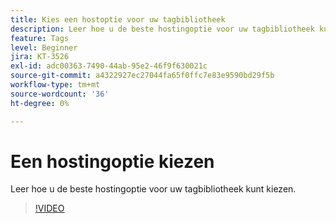 ```yaml
---
title: Kies een hostoptie voor uw tagbibliotheek
description: Leer hoe u de beste hostingoptie voor uw tagbibliotheek kunt kiezen.
feature: Tags
level: Beginner
jira: KT-3526
exl-id: adc00363-7490-44ab-95e2-46f9f630021c
source-git-commit: a4322927ec27044fa65f0ffc7e83e9590bd29f5b
workflow-type: tm+mt
source-wordcount: '36'
ht-degree: 0%

---
```


# Een hostingoptie kiezen

Leer hoe u de beste hostingoptie voor uw tagbibliotheek kunt kiezen.

>[!VIDEO](https://video.tv.adobe.com/v/28728/?learn=on)
